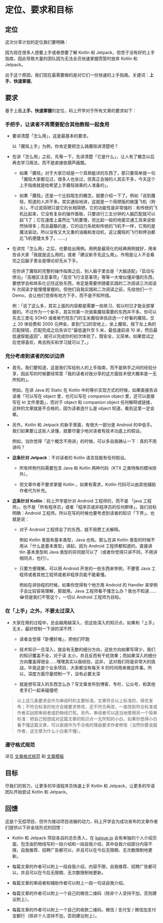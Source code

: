 # 定位、要求和目标

## 定位

这次分享计划的定位我们要明确：

因为现在很多人想要上手或者想要了解 Kotlin 和 Jetpack，但苦于没有好的上手指南，因此导致大量的团队因为无法全员快速掌握而暂时放弃 Kotlin 和 Jetpack。

出于这个原因，我们现在最需要做的是对它们一份快速的上手指南。关键词：**上手、快速掌握**。

## 要求

基于上面**上手、快速掌握**的定位，码上开学对于所有文章的要求如下：

### 手把手，让读者不再需要配合其他教程一起食用

- 要讲清楚「怎么用」，这是最基本的要求。

  以「魔毯上手」为例，你肯定要把怎么骑魔毯讲清楚吧？
- 在讲「怎么用」之前，先等一下，先讲清楚「它是什么」，让人有了概念以后再去学习用法，而不是直接依葫芦画瓢。

  - 如果「魔毯」对于大家已经是一个耳熟能详的东西了，那只要简单提一句「魔毯大家都见过，很多人也坐过，但真正会骑的人其实不多，今天这个上手指南就是给希望上手魔毯骑乘的人准备的」。
  
  - 如果「魔毯」还是一个比较陌生的概念，就要介绍一下了。例如「说到魔毯，知道的人并不多。其实通俗地讲，这就是一个简陋版的敞篷飞机（狗头）。不过说简陋只是它的长相简陋，它的功能性是非常强的：和传统的飞机比起来，它没有复杂的操作面板，只要进行三五分钟的人脑匹配就可以起飞了；它在速度上虽然比飞机要慢，但比起一般的地面交通工具来说依然快得多；而且最酷的是，它的动力系统和传统的飞机不一样，它用的是魔法驱动，所以没有又大又重的油箱和发动机，这让魔毯的飞行和停泊都比飞机便捷太多了。……」

- 在讲完「怎么用」之后，也要给出用例。用例是最简化的经典用例就好，用来告诉大家「我就是这么用的」或者「建议新手先这么用」。作用是让人不会看完之后脑子里全是理论却无从下手。

  在你讲了魔毯的完整的操作指南之后，别人脑子里会是「大脑适配」「启动与停泊」「高楼区注意事项」「高空飞行注意事项」等等一大堆似懂非懂的东西，要想学会和体系化记住这些东西，肯定是需要伴随着实践的二次阅读三次阅读 N 次阅读才能慢慢掌握的。但他们自我实践和二次阅读之前，先给他们一个 Demo，会让他们觉得有地方下手，而不是不知所措。
    
  例：「说了这么多，其实上面的内容都是需要一些练习，假以时日才能全部掌握的。不过作为一个新手，其实你第一次骑乘魔毯需要的东西并不多。你可以先去三里屯 SOHO 或者紫竹院东门的玉米魔毯体验店选一个好看的魔毯，交上 20 体验费和 2000 元押金，拿到门口的空地上，坐上魔毯，按下左上角的匹配按钮，匹配完成之后告诉它“最低速升空 5 米，最低速前进 10 米，然后最低速智能返回”，就可以完成你的初次体验了。既安全，又简单。如果尝试之后觉得喜欢，再去购买和学习就可以了。」
    
### 充分考虑到读者的知识边界

- 首先，我们要知道，这是我们写给别人的上手指南，而不是熟手之间的经验分享，因此写的时候要经常意「我的读者对我分享的这方面技术很大概率是一无所知的」。

  例如，在讲 Java 的 Static 在 Kotlin 中的等价实现方式的时候，如果直接告诉读者「可以写在 object 里，也可以写在 companion object 里，还可以直接写在 kt 文件里面」，而对于 object 和 companion object 任何解释或链接，这样的文章就是不合格的，因为读者连什么是 object 知道，看到这里一定会晕。

- 另外，Kotlin 和 Jetpack 的新手里面，有很大一部分是 Android 的中低手。我们如果要让这些人读懂，就要尽量少地对读者有技术功底上的假设。

  例如，当你觉得「这个概念不用讲」的时候，可以多自我确认一下：真的不用讲吗？
    
- **这条针对 Jetpack**：不对读者的 Kotlin 语言技能有任何假设。

  - 所有样例代码需要包含 Java 和 Kotlin 两种代码（KTX 之类特殊的模块除外）。
  
  - 但文章作者不要求掌握 Kotlin 。如果有需求，Kotlin 代码可以由其他辅助作者代为补充。
  
- **这条针对 Kotlin**：码上开学是针对 Android 工程师的，而不是 「java 工程师」，也不是「所有程序员」或者「程序员或非程序员的任何群体」。我们目标明确：Android 工程师。所以在写的时候也要考虑到读者的知识「下界」。也就是说：
  
  - 对于 Android 工程师会了的东西，就不用费工夫解释。
  
    例如 Kotlin 里面有基本类型，Java 也有。那么在讲 Kotlin 类型的时候不用从「什么是基本类型」讲起，因为 Android 工程师都知道的。直接讲 tlin 基本类型和 Java 类型的异同就可以了（或者你觉得只讲不同，不用讲相同点，也行）。
    
  - 只要方便理解，可以用 Android 开发的一些东西来举例，不要管 Java 工程师或者其他工程师或者非程序员能不能看懂。
    
    例如在讲协程的时候，如果你觉得有个地方用 Android 的 Handler 来举例子会比较容易理解，那就用。Java 工程师看不懂怎么办？我也不知道……😂但是我们不管这个，一切以 Android 工程师为目标。
    
### 在「上手」之外，不要太过深入

- 大家在用的过程中，总会越用越深入，但这些深入的知识点，如果和「上手」无关，最好控制一下讲的深不然：

  - 读者会觉得「卧槽好难」，把他们吓跑
  
  - 技术知识一旦深入，就会有无数的细分方向，这些方向如果写得少，我们的知识覆盖不全，对于读 太小，并且反而有干扰效果；而如果深入的细分方向覆盖得很全……嘿嘿其实以我经验，这非，  这对我们将是非常大的挑战，毕竟这是个业余项目，大家都没有每天 8 的时间用来做这件事。所以，深度方面尽量控制一下，没有必要太深
  
  - 就是想写深入的东西怎么办？写文章发布到博客、专栏、公众号，和其他老手们一起来碰撞吧
  
> 以上这几条要求会作为审阅时的主要标准。文章符合以上标准的，择优发布；不符合标准的地方会被要求修改，还不符合再改，一直改到符合标准或作者买凶把审阅者或扔物线打死。另外，审阅者可以适当地使用另一个简单标准：把自己假想成对这篇文章的知识点一无所知的小白，如果你觉得小白看不懂这篇文章，可以直接作为不合格的理由要求作者修改（当然你要说服作者，这文章为什么小白看不懂）。

### 遵守格式规范

详见 [文章格式规范](https://github.com/kaixueio/kaixue-docs/blob/master/%E6%96%87%E7%AB%A0%E6%A0%BC%E5%BC%8F%E8%A7%84%E8%8C%83.md) 和 [文章模板](https://github.com/kaixueio/kaixue-docs/blob/master/%E6%96%87%E7%AB%A0%E6%A8%A1%E6%9D%BF.md)

## 目标

尽我们的努力，让更多的华语程序员快速上手 Kotlin 和 Jetpack，让更多的华语团队开始尝试 Kotlin 和 Jetpack。

## 回馈

这是个无偿项目，但作为推动项目进展的动力，码上开学会为成功发布的文章作者们提供以下非金钱形式的回馈：

- Kotlin 和 Jetpack 项目各自的总负责人，在 [kaixue.io](https://kaixue.io) 会有单独的个人介绍页面，包含由扔物线写的一段介绍和一段自我介绍，其中自我介绍部分内容不限，自我推荐、招聘广告都可以，并且可以在今后无限期、无次数限制地更新。

- 每篇文章的作者可以附上一段自我介绍，内容不限，自我推荐、招聘广告都可以，并且可以在今后无限期、无次数限制地更新。
  
- 每篇文章的审阅者和辅助作者可以附上一段一句话自我介绍。
  
- 每篇文章的作者可以附上一个自己的微信二维码（除非个人坚持不加，否则建议附上）。
  
- 每篇文章的作者可以附上一个自己的收款二维码，微信 / 支付宝 / 微信加支付宝都行（除非个人坚持不加，否则建议附上）。
